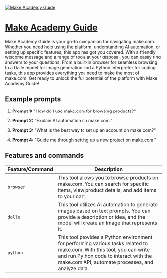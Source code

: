 [![Make Academy Guide](https://files.oaiusercontent.com/file-EDEpb12zRGK4FOUIoiaMeyg9?se=2123-10-17T03%3A09%3A38Z&sp=r&sv=2021-08-06&sr=b&rscc=max-age%3D31536000%2C%20immutable&rscd=attachment%3B%20filename%3D1b3af4f3-bbb2-4290-81de-fba927fe47cb.png&sig=UfvqjUr%2BUm56zhPlDmo9uhvIOa71snfZpUkZe3FIbZI%3D)](https://chat.openai.com/g/g-AAADTqtbB-make-academy-guide)

# [Make Academy Guide](https://chat.openai.com/g/g-AAADTqtbB-make-academy-guide)

Make Academy Guide is your go-to companion for navigating make.com. Whether you need help using the platform, understanding AI automation, or setting up specific features, this app has got you covered. With a friendly welcome message and a range of tools at your disposal, you can easily find answers to your questions. From a built-in browser for seamless browsing to a Dalle model for image generation and a Python interpreter for coding tasks, this app provides everything you need to make the most of make.com. Get ready to unlock the full potential of the platform with Make Academy Guide!

## Example prompts

1. **Prompt 1:** "How do I use make.com for browsing products?"

2. **Prompt 2:** "Explain AI automation on make.com."

3. **Prompt 3:** "What is the best way to set up an account on make.com?"

4. **Prompt 4:** "Guide me through setting up a new project on make.com."


## Features and commands

| Feature/Command | Description |
| --- | --- |
| `browser` | This tool allows you to browse products on make.com. You can search for specific items, view product details, and add items to your cart. |
| `dalle` | This tool utilizes AI automation to generate images based on text prompts. You can provide a description or idea, and the model will create an image that represents it. |
| `python` | This tool provides a Python environment for performing various tasks related to make.com. With this tool, you can write and run Python code to interact with the make.com API, automate processes, and analyze data. |